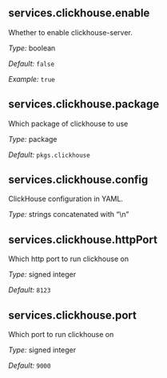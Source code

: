 [comment]: # (Do not edit this file as it is autogenerated. Go to docs/individual-docs if you want to make edits.)


[comment]: # (Please add your documentation on top of this line)

## services\.clickhouse\.enable



Whether to enable clickhouse-server\.



*Type:*
boolean



*Default:*
` false `



*Example:*
` true `



## services\.clickhouse\.package



Which package of clickhouse to use



*Type:*
package



*Default:*
` pkgs.clickhouse `



## services\.clickhouse\.config

ClickHouse configuration in YAML\.



*Type:*
strings concatenated with “\\n”



## services\.clickhouse\.httpPort



Which http port to run clickhouse on



*Type:*
signed integer



*Default:*
` 8123 `



## services\.clickhouse\.port



Which port to run clickhouse on



*Type:*
signed integer



*Default:*
` 9000 `
